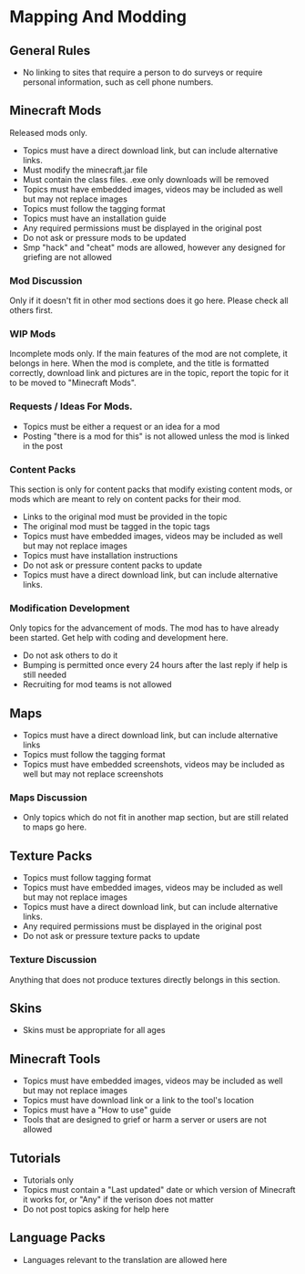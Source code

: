 # Mapping And Modding

## General Rules

* No linking to sites that require a person to do surveys or require personal information, such as cell phone numbers.

## Minecraft Mods

Released mods only. 

* Topics must have a direct download link, but can include alternative links.
* Must modify the minecraft.jar file
* Must contain the class files. .exe only downloads will be removed
* Topics must have embedded images, videos may be included as well but may not replace images
* Topics must follow the tagging format
* Topics must have an installation guide
* Any required permissions must be displayed in the original post
* Do not ask or pressure mods to be updated
* Smp "hack" and "cheat" mods are allowed, however any designed for griefing are not allowed

### Mod Discussion

Only if it doesn't fit in other mod sections does it go here. Please check all others first.

### WIP Mods

Incomplete mods only. If the main features of the mod are not complete, it belongs in here. When the mod is complete, and the title is formatted correctly, 
download link and pictures are in the topic, report the topic for it to be moved to "Minecraft Mods".

### Requests / Ideas For Mods.

* Topics must be either a request or an idea for a mod
* Posting "there is a mod for this" is not allowed unless the mod is linked in the post

### Content Packs

This section is only for content packs that modify existing content mods, or mods which are meant to rely on content packs for their mod.

* Links to the original mod must be provided in the topic
* The original mod must be tagged in the topic tags
* Topics must have embedded images, videos may be included as well but may not replace images
* Topics must have installation instructions
* Do not ask or pressure content packs to update
* Topics must have a direct download link, but can include alternative links.

### Modification Development

Only topics for the advancement of mods. The mod has to have already been started. Get help with coding and development here. 

* Do not ask others to do it
* Bumping is permitted once every 24 hours after the last reply if help is still needed
* Recruiting for mod teams is not allowed

## Maps

* Topics must have a direct download link, but can include alternative links
* Topics must follow the tagging format
* Topics must have embedded screenshots, videos may be included as well but may not replace screenshots

### Maps Discussion

* Only topics which do not fit in another map section, but are still related to maps go here. 

## Texture Packs

* Topics must follow tagging format
* Topics must have embedded images, videos may be included as well but may not replace images
* Topics must have a direct download link, but can include alternative links.
* Any required permissions must be displayed in the original post
* Do not ask or pressure texture packs to update

### Texture Discussion

Anything that does not produce textures directly belongs in this section.

## Skins

* Skins must be appropriate for all ages

## Minecraft Tools

* Topics must have embedded images, videos may be included as well but may not replace images
* Topics must have download link or a link to the tool's location
* Topics must have a "How to use" guide
* Tools that are designed to grief or harm a server or users are not allowed

## Tutorials

* Tutorials only
* Topics must contain a "Last updated" date or which version of Minecraft it works for, or "Any" if the verison does not matter
* Do not post topics asking for help here

## Language Packs

* Languages relevant to the translation are allowed here
